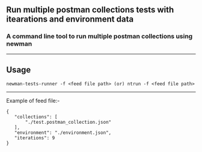 ## Run multiple postman collections tests with itearations and environment data
### A command line tool to run multiple postman collections using newman

----

## Usage
```
newman-tests-runner -f <feed file path> (or) ntrun -f <feed file path>
```

----

Example of feed file:-
 ```
 {
    "collections": [
        "./test.postman_collection.json"
    ],
    "environment": "./environment.json",
    "iterations": 9
}
 ```